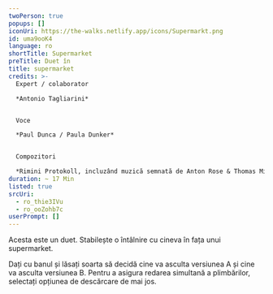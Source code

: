 ```yaml
---
twoPerson: true
popups: []
iconUri: https://the-walks.netlify.app/icons/Supermarkt.png
id: uma9ooK4
language: ro
shortTitle: Supermarket
preTitle: Duet în
title: supermarket
credits: >-
  Expert / colaborator 

  *Antonio Tagliarini*


  Voce 

  *Paul Dunca / Paula Dunker*


  Compozitori 

  *Rimini Protokoll, incluzând muzică semnată de Anton Rose & Thomas Mielmann, precum și muzică din filmul “Four rebounds to death” de Laurids Köhne & Tibor Köhne, compusă de Linus Rogsch, producător: Laurids Köhne & Tibor Köhne.*
duration: ~ 17 Min
listed: true
srcUri:
  - ro_thie3IVu
  - ro_ooZohb7c
userPrompt: []
---
```

Acesta este un duet. Stabilește o întâlnire cu cineva în fața unui supermarket. 

Dați cu banul și lăsați soarta să decidă cine va asculta versiunea A și cine va asculta versiunea B. Pentru a asigura redarea simultană a plimbărilor, selectați opțiunea de descărcare de mai jos.